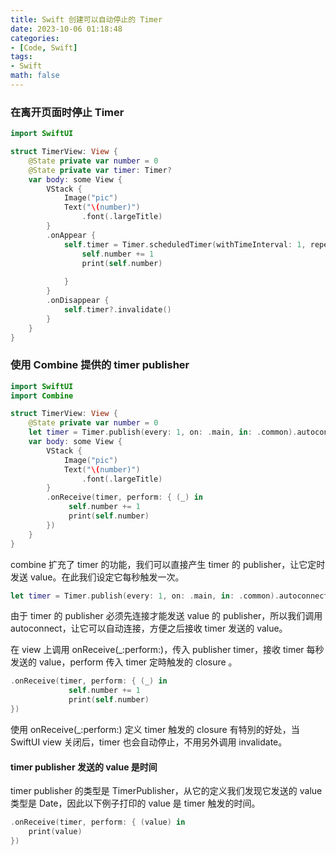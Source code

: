 ```yaml
---
title: Swift 创建可以自动停止的 Timer
date: 2023-10-06 01:18:48
categories:
- [Code, Swift]
tags:
- Swift
math: false
---
```


### 在离开页面时停止 Timer

```swift
import SwiftUI

struct TimerView: View {
    @State private var number = 0
    @State private var timer: Timer?
    var body: some View {
        VStack {
            Image("pic")
            Text("\(number)")
                .font(.largeTitle)
        }
        .onAppear {
            self.timer = Timer.scheduledTimer(withTimeInterval: 1, repeats: true) { (_) in
                self.number += 1
                print(self.number)
                
            }
        }
        .onDisappear {
            self.timer?.invalidate()
        }
    }
}
```

### 使用 Combine 提供的 timer publisher

```swift
import SwiftUI
import Combine

struct TimerView: View {
    @State private var number = 0
    let timer = Timer.publish(every: 1, on: .main, in: .common).autoconnect()
    var body: some View {
        VStack {
            Image("pic")
            Text("\(number)")
                .font(.largeTitle)
        }
        .onReceive(timer, perform: { (_) in
             self.number += 1
             print(self.number)
        })
    }
}
```

combine 扩充了 timer 的功能，我们可以直接产生 timer 的 publisher，让它定时发送 value。在此我们设定它每秒触发一次。

```swift
let timer = Timer.publish(every: 1, on: .main, in: .common).autoconnect()
```

由于 timer 的 publisher 必须先连接才能发送 value 的 publisher，所以我们调用 autoconnect，让它可以自动连接，方便之后接收 timer 发送的 value。

在 view 上调用 onReceive(_:perform:)，传入 publisher timer，接收 timer 每秒发送的 value，perform 传入 timer 定時触发的 closure 。

```swift
.onReceive(timer, perform: { (_) in
             self.number += 1
             print(self.number)
})
```

使用 onReceive(_:perform:) 定义 timer 触发的 closure 有特別的好处，当 SwiftUI view 关闭后，timer 也会自动停止，不用另外调用 invalidate。

#### timer publisher 发送的 value 是时间

timer publisher 的类型是 TimerPublisher，从它的定义我们发现它发送的 value 类型是 Date，因此以下例子打印的 value 是 timer 触发的时间。

```swift
.onReceive(timer, perform: { (value) in
    print(value)
})
```

